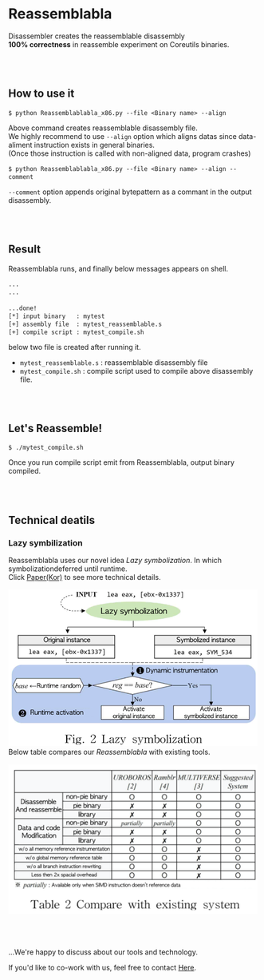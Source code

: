 # Reassemblabla
Disassembler creates the reassemblable disassembly  
**100% correctness** in reassemble experiment on Coreutils binaries. 

<br>  
<br>

## How to use it

    $ python Reassemblablabla_x86.py --file <Binary name> --align
    
Above command creates reassemblable disassembly file.  
We highly recommend to use `--align` option which aligns datas since data-aliment instruction exists in general binaries.  
(Once those instruction is called with non-aligned data, program crashes)
  
    $ python Reassemblablabla_x86.py --file <Binary name> --align --comment
`--comment` option appends original bytepattern as a commant in the output disassembly.   
  
<br>  
<br>

## Result
Reassemblabla runs, and finally below messages appears on shell.  

    ...
    ...
    
    ...done!
    [*] input binary   : mytest
    [+] assembly file  : mytest_reassemblable.s
    [+] compile script : mytest_compile.sh

below two file is created after running it.    
- `mytest_reassemblable.s` : reassemblable disassembly file
- `mytest_compile.sh`       : compile script used to compile above disassembly file. 

<br>
<br>  

## Let's Reassemble!
    $ ./mytest_compile.sh
Once you run compile script emit from Reassemblabla, output binary compiled.  

<br>
<br>

## Technical deatils
### Lazy symbilization 
Reassemblabla uses our novel idea *Lazy symbolization*. In which symbolizationdeferred until runtime.  
Click [Paper(Kor)](/paper/On-designing-an-efficient-binary-reassembler.pdf) to see more technical details.  
<br>
<img src="./paper/Lazy-symbolization.png" alt="lazy-symbolization" width="500"/>
<br>
Below table compares our *Reassemblabla* with existing tools.  
<br> 
<img src="./paper/comparison.png" alt="comparison" width="500"/>


<br>
<br>
<br>
...We're happy to discuss about our tools and technology.   

If you'd like to co-work with us, feel free to contact [Here](https://www.linkedin.com/in/jiwonchoi-dev/).  
